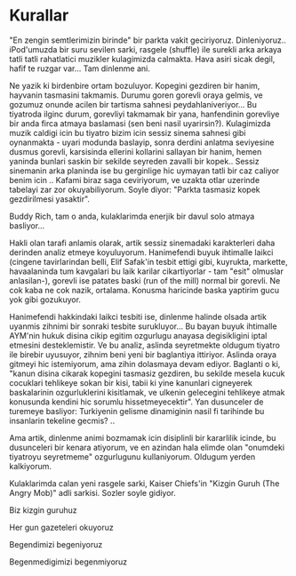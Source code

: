 # Kurallar

"En zengin semtlerimizin birinde" bir parkta vakit geciriyoruz. Dinleniyoruz.. iPod'umuzda bir suru sevilen sarki, rasgele (shuffle) ile surekli arka arkaya tatli tatli rahatlatici muzikler kulagimizda calmakta. Hava asiri sicak degil, hafif te ruzgar var... Tam dinlenme ani.

Ne yazik ki birdenbire ortam bozuluyor. Kopegini gezdiren bir hanim, hayvanin tasmasini takmamis. Durumu goren gorevli oraya gelmis, ve gozumuz onunde acilen bir tartisma sahnesi peydahlaniveriyor... Bu tiyatroda ilginc durum, gorevliyi takmamak bir yana, hanfendinin gorevliye bir anda firca atmaya baslamasi (sen beni nasil uyarirsin?). Kulagimizda muzik caldigi icin bu tiyatro bizim icin sessiz sinema sahnesi gibi oynanmakta - uyari modunda baslayip, sonra derdini anlatma seviyesine dusmus gorevli, karsisinda ellerini kollarini sallayan bir hanim, hemen yaninda bunlari saskin bir sekilde seyreden zavalli bir kopek.. Sessiz sinemanin arka planinda ise bu gerginlige hic uymayan tatli bir caz caliyor benim icin .. Kafami biraz saga ceviriyorum, ve uzakta otlar uzerinde tabelayi zar zor okuyabiliyorum. Soyle diyor: "Parkta tasmasiz kopek gezdirilmesi yasaktir".

Buddy Rich, tam o anda, kulaklarimda enerjik bir davul solo atmaya basliyor...

Hakli olan tarafi anlamis olarak, artik sessiz sinemadaki karakterleri daha derinden analiz etmeye koyuluyorum. Hanimefendi buyuk ihtimalle laikci (cingene tavirlarindan belli, Elif Safak'in tesbit ettigi gibi, kuyrukta, markette, havaalaninda tum kavgalari bu laik karilar cikartiyorlar - tam "esit" olmuslar anlasilan-), gorevli ise patates baski (run of the mill) normal bir gorevli. Ne cok kaba ne cok nazik, ortalama. Konusma haricinde baska yaptirim gucu yok gibi gozukuyor.

Hanimefendi hakkindaki laikci tesbiti ise, dinlenme halinde olsada artik uyanmis zihnimi bir sonraki tesbite surukluyor... Bu bayan buyuk ihtimalle AYM'nin hukuk disina cikip egitim ozgurlugu anayasa degisikligini iptal etmesini desteklemistir. Ve bu analiz, aslinda seyretmekte oldugum tiyatro ile birebir uyusuyor, zihnim beni yeni bir baglantiya ittiriyor. Aslinda oraya gitmeyi hic istemiyorum, ama zihin dolasmaya devam ediyor. Baglanti o ki, "kanun disina cikarak kopegini tasmasiz gezdiren, bu sekilde mesela kucuk cocuklari tehlikeye sokan bir kisi, tabii ki yine kanunlari cigneyerek baskalarinin ozgurluklerini kisitlamak, ve ulkenin gelecegini tehlikeye atmak konusunda kendini hic sorumlu hissetmeyecektir". Yan dusunceler de turemeye basliyor: Turkiyenin gelisme dinamiginin nasil fi tarihinde bu insanlarin tekeline gecmis? ..

Ama artik, dinlenme animi bozmamak icin disiplinli bir kararlilik icinde, bu dusunceleri bir kenara atiyorum, ve en azindan hala elimde olan "onumdeki tiyatroyu seyretmeme" ozgurlugunu kullaniyorum. Oldugum yerden kalkiyorum.

Kulaklarimda calan yeni rasgele sarki, Kaiser Chiefs'in "Kizgin Guruh (The Angry Mob)" adli sarkisi. Sozler soyle gidiyor.

Biz kizgin guruhuz

Her gun gazeteleri okuyoruz

Begendimizi begeniyoruz

Begenmedigimizi begenmiyoruz
